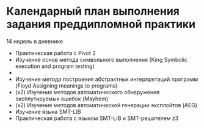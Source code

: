 # Календарный план выполнения задания преддипломной практики
14 недель в дневнике  
* Практическая работа с Pivot 2
* Изучение основ метода символьного выполнения
(King Symbolic execution and program testing)
* 
* Изучение метода построения абстрактных интерпретаций программ
(Floyd Assigning meanings to programs)
* (x2) Изучение методов автоматического обнаружения эксплутируемых ошибок
(Mayhem)
* (x2) Изучение методов автоматической генерации эксплойтов
(AEG)
* Изучение языка SMT-LIB
* Практическая работа с языком SMT-LIB и SMT-решателем z3
